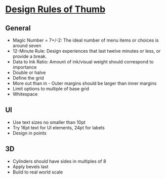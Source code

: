 # [Design Rules of Thumb](#IDEA:-34.375)
<!-- TODO:2021-08-09T18:06:44.813Z IDEA:2021-08-09T18:08:11.842Z -->

## General
- Magic Number = 7+/-2: The ideal number of menu items or choices is around seven
- 12-Minute Rule: Design experiences that last twelve minutes or less, or provide a break. 
- Data to Ink Ratio: Amount of ink/visual weight should correspond to importance
- Double or halve
- Define the grid
- More out than in - Outer margins should be larger than inner margins
- Limit options to multiple of base grid
- Whitespace

## UI
- Use text sizes no smaller than 10pt
- Try 16pt text for UI elements, 24pt for labels
- Design in points

## 3D
- Cylinders should have sides in multiples of 8
- Apply bevels last
- Build to real world scale